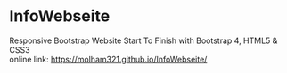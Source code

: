 # InfoWebseite
Responsive Bootstrap Website Start To Finish with Bootstrap 4, HTML5 &amp; CSS3 <br>
online link: https://molham321.github.io/InfoWebseite/
